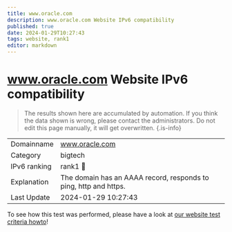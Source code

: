 ```yaml
---
title: www.oracle.com
description: www.oracle.com Website IPv6 compatibility
published: true
date: 2024-01-29T10:27:43
tags: website, rank1
editor: markdown
---
```


# www.oracle.com Website IPv6 compatibility

> The results shown here are accumulated by automation. If you think the data shown is wrong, please contact the administrators. 
> Do not edit this page manually, it will get overwritten.
{.is-info}


|   |   |
| - | - |
| Domainname | www.oracle.com
| Category | bigtech |
| IPv6 ranking | rank1 :1st_place_medal: |
| Explanation | The domain has an AAAA record, responds to ping, http and https. |
| Last Update | 2024-01-29 10:27:43 |

To see how this test was performed, please have a look at [our website test criteria howto](/howto/testcriteria/website)!

